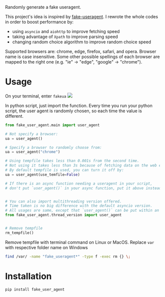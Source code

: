 Randomly generate a fake useragent.

This project's idea is inspired by [fake-useragent](https://github.com/hellysmile/fake-useragent). I rewrote the whole codes in order to boost performance by:
  - using `asyncio` and `aiohttp` to improve fetching speed
  - taking advantage of `Xpath` to improve parsing speed
  - changing random choice algorithm to improve random choice speed

Supported browsers are: chrome, edge, firefox, safari, and opera. Browser name is case insensitive. Some other possible spellings of each browser are mapped to the right one (e.g. "ie" -> "edge", "google" -> "chrome").

# Usage
On your terminal, enter `fakeua`
![](/screenshots/browser.png)

In python script, just import the function. Every time you run your python script, the user agent is randomly chosen, so each time the value is different.
```python
from fake_user_agent.main import user_agent

# Not specify a browser:
ua = user_agent()

# Specify a browser to randomly choose from:
ua = user_agent("chrome")

# Using tempfile takes less than 0.001s from the second time. 
# Not using it takes less than 3s because of fetching data on the web each time.
# By default tempfile is used, you can turn it off by:
ua = user_agent(use_temfile=False)

# If there is an async function needing a useragent in your script, 
# don't put `user_agent()` in your async function, put it above instead. 


# You can also import multithreading version offered.
# Time taken is no big difference with the default asyncio version.
# All usages are same, except that `user_agent()` can be put within an async function. 
from fake_user_agent.thread_version import user_agent


# Remove tempfile
rm_tempfile()
```
Remove tempfile with terminal command on Linux or MacOS. Replace `var` with respective folder name on Windows
```bash
find /var/ -name "fake_useragent*" -type f -exec rm {} \;
```

# Installation
```python
pip install fake_user_agent
```

